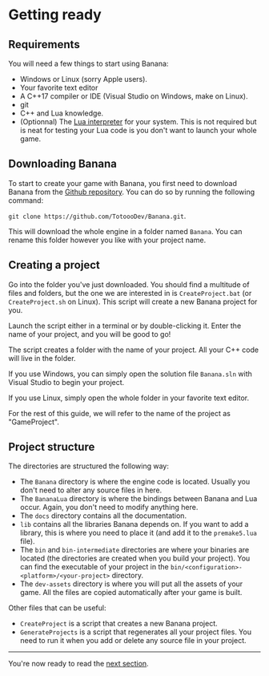# Getting ready

## Requirements

You will need a few things to start using Banana:

- Windows or Linux (sorry Apple users).
- Your favorite text editor
- A C++17 compiler or IDE (Visual Studio on Windows, make on Linux).
- git
- C++ and Lua knowledge.
- (Optionnal) The [Lua interpreter](https://www.lua.org/) for your system. This is not required but is neat for testing your Lua code is you don't want to launch your whole game.

## Downloading Banana

To start to create your game with Banana, you first need to download Banana from the [Github repository](https://github.com/TotoooDev/Banana). You can do so by running the following command:

`git clone https://github.com/TotoooDev/Banana.git`.

This will download the whole engine in a folder named `Banana`. You can rename this folder however you like with your project name.

## Creating a project

Go into the folder you've just downloaded. You should find a multitude of files and folders, but the one we are interested in is `CreateProject.bat` (or `CreateProject.sh` on Linux). This script will create a new Banana project for you.

Launch the script either in a terminal or by double-clicking it. Enter the name of your project, and you will be good to go!

The script creates a folder with the name of your project. All your C++ code will live in the folder.

If you use Windows, you can simply open the solution file `Banana.sln` with Visual Studio to begin your project.

If you use Linux, simply open the whole folder in your favorite text editor.

For the rest of this guide, we will refer to the name of the project as "GameProject".

## Project structure

The directories are structured the following way:

- The `Banana` directory is where the engine code is located. Usually you don't need to alter any source files in here.
- The `BananaLua` directory is where the bindings between Banana and Lua occur. Again, you don't need to modify anything here.
- The `docs` directory contains all the documentation.
- `lib` contains all the libraries Banana depends on. If you want to add a library, this is where you need to place it (and add it to the `premake5.lua` file).
- The `bin` and `bin-intermediate` directories are where your binaries are located (the directories are created when you build your project). You can find the executable of your project in the `bin/<configuration>-<platform>/<your-project>` directory.
- The `dev-assets` directory is where you will put all the assets of your game. All the files are copied automatically after your game is built.

Other files that can be useful:

- `CreateProject` is a script that creates a new Banana project.
- `GenerateProjects` is a script that regenerates all your project files. You need to run it when you add or delete any source file in your project.

---

You're now ready to read the [next section](the_first_entity.md).
